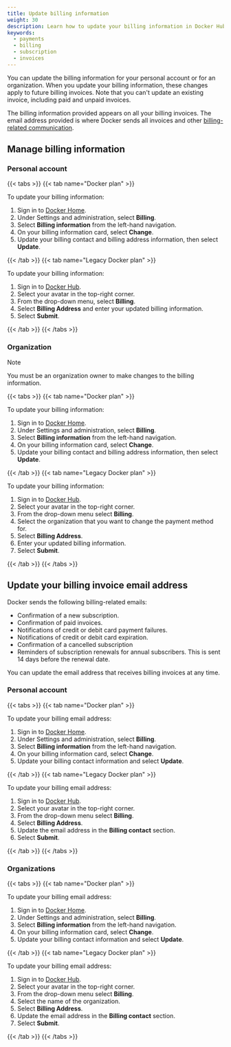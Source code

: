 ```yaml
---
title: Update billing information
weight: 30
description: Learn how to update your billing information in Docker Hub
keywords:
  - payments
  - billing
  - subscription
  - invoices
---
```


You can update the billing information for your personal account or for an organization. When you update your billing information, these changes apply to future billing invoices. Note that you can't update an existing invoice, including paid and unpaid invoices.

The billing information provided appears on all your billing invoices. The email address provided is where Docker sends all invoices and other [billing-related communication](#update-your-billing-invoice-email-address).

<Include file="tax-compliance.md" />

## Manage billing information

### Personal account

{{< tabs >}}
{{< tab name="Docker plan" >}}

To update your billing information:

1. Sign in to [Docker Home](https://app.docker.com/).
2. Under Settings and administration, select **Billing**.
3. Select **Billing information** from the left-hand navigation.
4. On your billing information card, select **Change**.
5. Update your billing contact and billing address information, then select **Update**.

{{< /tab >}}
{{< tab name="Legacy Docker plan" >}}

To update your billing information:

1. Sign in to [Docker Hub](https://hub.docker.com).
2. Select your avatar in the top-right corner.
3. From the drop-down menu, select **Billing**.
4. Select **Billing Address** and enter your updated billing information.
5. Select **Submit**.

{{< /tab >}}
{{< /tabs >}}

### Organization

> [!NOTE]
>
> You must be an organization owner to make changes to the billing information.

{{< tabs >}}
{{< tab name="Docker plan" >}}

To update your billing information:

1. Sign in to [Docker Home](https://app.docker.com/).
2. Under Settings and administration, select **Billing**.
3. Select **Billing information** from the left-hand navigation.
4. On your billing information card, select **Change**.
5. Update your billing contact and billing address information, then select **Update**.

{{< /tab >}}
{{< tab name="Legacy Docker plan" >}}

To update your billing information:

1. Sign in to [Docker Hub](https://hub.docker.com).
2. Select your avatar in the top-right corner.
3. From the drop-down menu select **Billing**.
4. Select the organization that you want to change the payment method for.
5. Select **Billing Address**.
6. Enter your updated billing information.
7. Select **Submit**.

{{< /tab >}}
{{< /tabs >}}

## Update your billing invoice email address

Docker sends the following billing-related emails:

- Confirmation of a new subscription.
- Confirmation of paid invoices.
- Notifications of credit or debit card payment failures.
- Notifications of credit or debit card expiration.
- Confirmation of a cancelled subscription
- Reminders of subscription renewals for annual subscribers. This is sent 14 days before the renewal date.

You can update the email address that receives billing invoices at any time.

### Personal account

{{< tabs >}}
{{< tab name="Docker plan" >}}

To update your billing email address:

1. Sign in to [Docker Home](https://app.docker.com/).
2. Under Settings and administration, select **Billing**.
3. Select **Billing information** from the left-hand navigation.
4. On your billing information card, select **Change**.
5. Update your billing contact information and select **Update**.

{{< /tab >}}
{{< tab name="Legacy Docker plan" >}}

To update your billing email address:

1. Sign in to [Docker Hub](https://hub.docker.com).
2. Select your avatar in the top-right corner.
3. From the drop-down menu select **Billing**.
4. Select **Billing Address**.
5. Update the email address in the **Billing contact** section.
6. Select **Submit**.

{{< /tab >}}
{{< /tabs >}}

### Organizations

{{< tabs >}}
{{< tab name="Docker plan" >}}

To update your billing email address:

1. Sign in to [Docker Home](https://app.docker.com/).
2. Under Settings and administration, select **Billing**.
3. Select **Billing information** from the left-hand navigation.
4. On your billing information card, select **Change**.
5. Update your billing contact information and select **Update**.

{{< /tab >}}
{{< tab name="Legacy Docker plan" >}}

To update your billing email address:

1. Sign in to [Docker Hub](https://hub.docker.com).
2. Select your avatar in the top-right corner.
3. From the drop-down menu select **Billing**.
4. Select the name of the organization.
5. Select **Billing Address**.
6. Update the email address in the **Billing contact** section.
7. Select **Submit**.

{{< /tab >}}
{{< /tabs >}}
